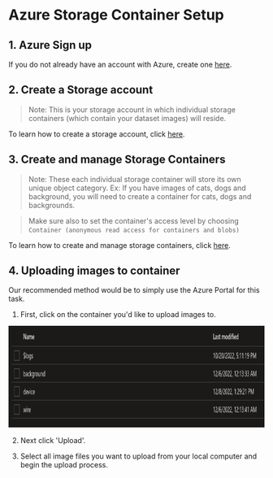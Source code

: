 # **Azure Storage Container Setup**
## **1. Azure Sign up**
If you do not already have an account with Azure, create one [here](https://azure.microsoft.com/en-us/).
## **2. Create a Storage account**
> Note: This is your storage account in which individual storage containers (which contain your dataset images) will reside.

To learn how to create a storage account, click [here](https://learn.microsoft.com/en-us/azure/storage/common/storage-account-create?toc=/azure/storage/blobs/toc.json&bc=/azure/storage/blobs/breadcrumb/toc.json).
## **3. Create and manage Storage Containers**
> Note: These each individual storage container will store its own unique object category. Ex: If you have images of cats, dogs and background, you will need to create a container for cats, dogs and backgrounds.

> Make sure also to set the container's access level by choosing `Container (anonymous read access for containers and blobs)`

To learn how to create and manage storage containers, click [here](https://learn.microsoft.com/en-us/azure/storage/blobs/blob-containers-portal).
## **4. Uploading images to container**
Our recommended method would be to simply use the Azure Portal for this task.

1. First, click on the container you'd like to upload images to.

<p align="center">
  <img src="https://github.com/RMDLO/COCOpen-OpenCV/blob/review/demo/visualization/storage_containers_image.png" width="700" height="200" title="Storage Containers Image">
</p>

2. Next click 'Upload'.

3. Select all image files you want to upload from your local computer and begin the upload process.
